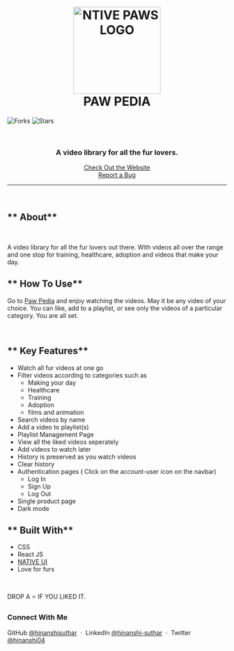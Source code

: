 <h1 align = "center">
  <br />
  <a href="https://native-paws.netlify.app/"><img src="https://res.cloudinary.com/do5ez3xws/image/upload/v1647500585/home/logo_bbmksz.webp" alt="NTIVE PAWS LOGO" width="200"></a>
  <br />
  PAW PEDIA
  <br />
</h1>

![Forks](https://img.shields.io/github/forks/hinanshisuthar/paw-pedia)
![Stars](https://img.shields.io/github/stars/hinanshisuthar/paw-pedia)

<br />

<h3 align="center">A video library for all the fur lovers.</h3>

<p align="center">
  <a href="https://paw-pedia.netlify.app/">Check Out the Website</a>
  <br />
  <a href="https://github.com/hinanshisuthar/paw-pedia/issues">Report a Bug</a>
</p>
<hr />
<br />

## ** About**
<br />

A video library for all the fur lovers out there. With videos all over the range and one stop for training, healthcare, adoption and videos that make your day.

## ** How To Use**

Go to [Paw Pedia](https://paw-pedia.netlify.app/) and enjoy watching the videos. May it be any video of your choice. You can like, add to a playlist, or see only the videos of a particular category. You are all set. 

<br />

## ** Key Features**

- Watch all fur videos at one go
- Filter videos according to categories such as
  - Making your day
  - Healthcare
  - Training
  - Adoption
  - films and animation
- Search videos by name
- Add a video to playlist(s)
- Playlist Management Page
- View all the liked videos seperately
- Add videos to watch later
- History is preserved as you watch videos
- Clear history
- Authentication pages ( Click on the account-user icon on the navbar)
    - Log In
    - Sign Up
    - Log Out
- Single product page
- Dark mode

## ** Built With**

- CSS
- React JS
- [NATIVE UI](https://native-ui.netlify.app/)
- Love for furs

<br />

DROP A ⭐ IF YOU LIKED IT.

### Connect With Me

GitHub [@hinanshisuthar](https://github.com/hinanshisuthar) &nbsp;&middot;&nbsp;
LinkedIn [@hinanshi-suthar](https://www.linkedin.com/in/hinanshi-suthar-7128201b0/) &nbsp;&middot;&nbsp;
Twitter [@hinanshi04](https://twitter.com/hinanshi04)
